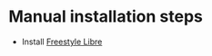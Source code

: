 # Manual installation steps

* Install [Freestyle Libre](http://www.freestylelibre.be/nl_BE/help/products/software.html)
